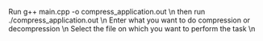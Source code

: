 Run g++ main.cpp -o compress_application.out \n
then run ./compress_application.out \n
Enter what you want to do compression or decompression \n
Select the file on which you want to perform the task \n
